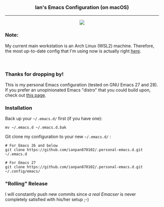 <div align="center">
 <h3>Ian's Emacs Configuration (on macOS)</h3>
</div>

<hr>

<p align="center">
  <img src="https://upload.wikimedia.org/wikipedia/commons/thumb/0/08/EmacsIcon.svg/120px-EmacsIcon.svg.png" />
</p>


### Note:

My current main workstation is an Arch Linux (WSL2) machine. Therefore, the most up-to-date config that I'm using now is actually right [here](https://github.com/ianpan870102/.wsl-emacs.d).
<br><br><br>
### Thanks for dropping by!
This is my personal Emacs configuration (tested on GNU Emacs 27 and 28). If you
prefer an unopinionated Emacs "distro" that you could build upon,
check out [this page](https://github.com/ianpan870102/yay-evil-emacs).


### Installation
Back up your `~/.emacs.d/` first (if you have one):

```
mv ~/.emacs.d ~/.emacs.d.bak
```

Git clone my configuration to your new `~/.emacs.d/` :
```
# For Emacs 26 and below
git clone https://github.com/ianpan870102/.personal-emacs.d.git ~/.emacs.d

# For Emacs 27
git clone https://github.com/ianpan870102/.personal-emacs.d.git ~/.config/emacs/
```

### "Rolling" Release
I will constantly push new commits since *a real Emacser* is never
completely satisfied with his/her setup ;-)
